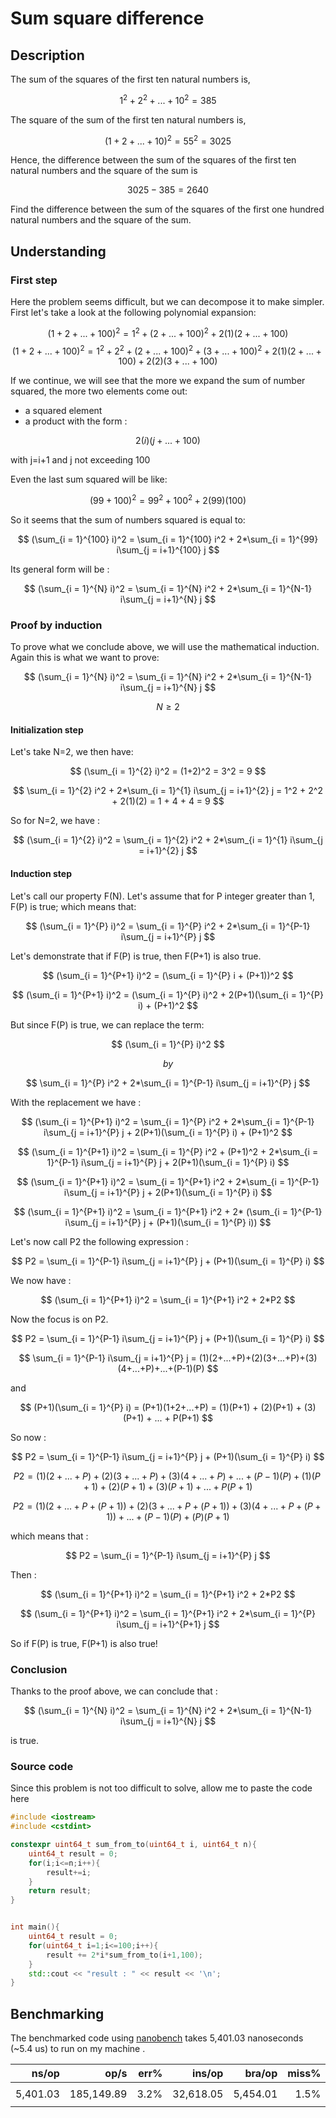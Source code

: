 <a id="top"></a>
# Sum square difference

## Description
The sum of the squares of the first ten natural numbers is,

$$ 1^2+2^2+...+10^2 = 385 $$

The square of the sum of the first ten natural numbers is,

$$ (1+2+...+10)^2 = 55^2 = 3025 $$

Hence, the difference between the sum of the squares of the first ten natural numbers and the square of the sum is

$$ 3025 - 385 = 2640 $$

Find the difference between the sum of the squares of the first one hundred natural numbers and the square of the sum.

## Understanding

### First step

Here the problem seems difficult, but we can decompose it to make simpler.
First let's take a look at the following polynomial expansion:

$$ (1+2+...+100)^2 = 1^2 + (2+...+100)^2 + 2(1)(2+...+100) $$
$$ (1+2+...+100)^2 = 1^2 + 2^2 + (2+...+100)^2 + (3+...+100)^2 + 2(1)(2+...+100) + 2(2)(3+...+100) $$

If we continue, we will see that the more we expand the sum of number squared, the more two elements come out:

- a squared element
- a product with the form :

$$ 2(i)(j+...+100) $$

with j=i+1 and j not exceeding 100 

Even the last sum squared will be like:

$$ (99+100)^2 = 99^2+100^2+2(99)(100) $$

So it seems that the sum of numbers squared is equal to:

$$ 	(\sum_{i = 1}^{100} i)^2 = \sum_{i = 1}^{100} i^2 + 2*\sum_{i = 1}^{99} i\sum_{j = i+1}^{100} j $$

Its general form will be :

$$ 	(\sum_{i = 1}^{N} i)^2 = \sum_{i = 1}^{N} i^2 + 2*\sum_{i = 1}^{N-1} i\sum_{j = i+1}^{N} j $$

### Proof by induction

To prove what we conclude above, we will use the mathematical induction.
Again this is what we want to prove:

$$ 	(\sum_{i = 1}^{N} i)^2 = \sum_{i = 1}^{N} i^2 + 2*\sum_{i = 1}^{N-1} i\sum_{j = i+1}^{N} j $$

$$ N \ge 2 $$

#### Initialization step

Let's take N=2, we then have:

$$ (\sum_{i = 1}^{2} i)^2 = (1+2)^2 = 3^2 = 9 $$

$$ \sum_{i = 1}^{2} i^2 + 2*\sum_{i = 1}^{1} i\sum_{j = i+1}^{2} j = 1^2 + 2^2 + 2(1)(2) = 1 + 4 + 4 = 9 $$

So for N=2, we have :

$$ (\sum_{i = 1}^{2} i)^2 = \sum_{i = 1}^{2} i^2 + 2*\sum_{i = 1}^{1} i\sum_{j = i+1}^{2} j $$

#### Induction step

Let's call our property F(N).
Let's assume that for P integer greater than 1, F(P) is true; which means that:

$$ 	(\sum_{i = 1}^{P} i)^2 = \sum_{i = 1}^{P} i^2 + 2*\sum_{i = 1}^{P-1} i\sum_{j = i+1}^{P} j $$

Let's demonstrate that if F(P) is true, then F(P+1) is also true.

$$ (\sum_{i = 1}^{P+1} i)^2 = (\sum_{i = 1}^{P} i + (P+1))^2 $$

$$ (\sum_{i = 1}^{P+1} i)^2 = (\sum_{i = 1}^{P} i)^2 + 2(P+1)(\sum_{i = 1}^{P} i) + (P+1)^2 $$

But since F(P) is true, we can replace the term:

$$ (\sum_{i = 1}^{P} i)^2 $$

$$ by $$

$$ \sum_{i = 1}^{P} i^2 + 2*\sum_{i = 1}^{P-1} i\sum_{j = i+1}^{P} j $$

With the replacement we have :

$$ (\sum_{i = 1}^{P+1} i)^2 = \sum_{i = 1}^{P} i^2 + 2*\sum_{i = 1}^{P-1} i\sum_{j = i+1}^{P} j + 2(P+1)(\sum_{i = 1}^{P} i) + (P+1)^2 $$

$$ (\sum_{i = 1}^{P+1} i)^2 = \sum_{i = 1}^{P} i^2 + (P+1)^2 + 2*\sum_{i = 1}^{P-1} i\sum_{j = i+1}^{P} j + 2(P+1)(\sum_{i = 1}^{P} i) $$

$$ (\sum_{i = 1}^{P+1} i)^2 = \sum_{i = 1}^{P+1} i^2 + 2*\sum_{i = 1}^{P-1} i\sum_{j = i+1}^{P} j + 2(P+1)(\sum_{i = 1}^{P} i) $$

$$ (\sum_{i = 1}^{P+1} i)^2 = \sum_{i = 1}^{P+1} i^2 + 2* (\sum_{i = 1}^{P-1} i\sum_{j = i+1}^{P} j + (P+1)(\sum_{i = 1}^{P} i)) $$

Let's now call P2 the following expression :

$$ P2 = \sum_{i = 1}^{P-1} i\sum_{j = i+1}^{P} j + (P+1)(\sum_{i = 1}^{P} i) $$

We now have :

$$ (\sum_{i = 1}^{P+1} i)^2 = \sum_{i = 1}^{P+1} i^2 + 2*P2 $$

Now the focus is on P2.

$$ P2 = \sum_{i = 1}^{P-1} i\sum_{j = i+1}^{P} j + (P+1)(\sum_{i = 1}^{P} i) $$

$$ \sum_{i = 1}^{P-1} i\sum_{j = i+1}^{P} j = (1)(2+...+P)+(2)(3+...+P)+(3)(4+...+P)+...+(P-1)(P) $$

and

$$ (P+1)(\sum_{i = 1}^{P} i) = (P+1)(1+2+...+P) = (1)(P+1) + (2)(P+1) + (3)(P+1) + ... + P(P+1) $$

So now :

$$ P2 = \sum_{i = 1}^{P-1} i\sum_{j = i+1}^{P} j + (P+1)(\sum_{i = 1}^{P} i) $$

$$ P2 = (1)(2+...+P)+(2)(3+...+P)+(3)(4+...+P)+...+(P-1)(P) + (1)(P+1) + (2)(P+1) + (3)(P+1) + ... + P(P+1) $$

$$ P2 = (1)(2+...+P+(P+1)) + (2)(3+...+P+(P+1)) + (3)(4+...+P+(P+1)) + ... + (P-1)(P) + (P)(P+1) $$

which means that :

$$ P2 = \sum_{i = 1}^{P-1} i\sum_{j = i+1}^{P} j $$

Then :

$$ (\sum_{i = 1}^{P+1} i)^2 = \sum_{i = 1}^{P+1} i^2 + 2*P2 $$

$$ (\sum_{i = 1}^{P+1} i)^2 = \sum_{i = 1}^{P+1} i^2 + 2*\sum_{i = 1}^{P} i\sum_{j = i+1}^{P+1} j $$

So if F(P) is true, F(P+1) is also true!

### Conclusion

Thanks to the proof above, we can conclude that :

$$ (\sum_{i = 1}^{N} i)^2 = \sum_{i = 1}^{N} i^2 + 2*\sum_{i = 1}^{N-1} i\sum_{j = i+1}^{N} j $$

is true.

### Source code

Since this problem is not too difficult to solve, allow me to paste the code here
```c++
#include <iostream>
#include <cstdint>

constexpr uint64_t sum_from_to(uint64_t i, uint64_t n){
    uint64_t result = 0;
    for(i;i<=n;i++){
        result+=i;
    }
    return result;
}


int main(){
    uint64_t result = 0;
    for(uint64_t i=1;i<=100;i++){
        result += 2*i*sum_from_to(i+1,100);
    }
    std::cout << "result : " << result << '\n';
}

```

## Benchmarking

The benchmarked code using [nanobench](https://github.com/martinus/nanobench) takes 5,401.03 nanoseconds (~5.4 us) to run on my machine .


|               ns/op |                op/s |    err% |          ins/op |         bra/op |   miss% |     total | benchmark
|--------------------:|--------------------:|--------:|----------------:|---------------:|--------:|----------:|:----------
|            5,401.03 |          185,149.89 |    3.2% |       32,618.05 |       5,454.01 |    1.5% |      0.01 | `some double ops`

